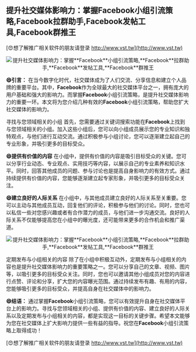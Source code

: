 ## **提升社交媒体影响力：掌握**Facebook**小组引流策略,**Facebook**拉群助手,**Facebook**发帖工具,**Facebook**群推王**

[😍想了解推广相关软件的朋友请登录 http://www.vst.tw](http://www.vst.tw)

 <center><img src="https://vst.tw/MP4/tuiguang/png/2.png" alt="提升社交媒体影响力：掌握**Facebook**小组引流策略,**Facebook**拉群助手,**Facebook**发帖工具,**Facebook**群推王"></center>

**😄引言：**
在当今数字化时代，社交媒体成为了人们交流、分享信息和建立个人品牌的重要平台。其中，**Facebook**作为全球最大的社交媒体平台之一，拥有庞大的用户基础和强大的影响力。而掌握**Facebook**小组引流策略，是提升社交媒体影响力的重要一环。本文将为您介绍几种有效的**Facebook**小组引流策略，帮助您扩大社交媒体的影响力。

寻找与您领域相关的小组
首先，您需要通过关键词搜索功能在**Facebook**上找到与您领域相关的小组。加入这些小组后，您可以向小组成员展示您的专业知识和独特观点，与他们进行互动交流。通过积极参与小组讨论，您可以逐渐建立起自己的专业形象，并吸引更多的目标受众。

**😄提供有价值的内容**
在小组中，提供有价值的内容是吸引目标受众的关键。您可以分享行业动态、专业观点、实用技巧等内容，以展示自己的专业素养和知识水平。同时，回答其他成员的问题、参与讨论也是提高自身影响力的有效方式。通过持续提供有价值的内容，您能够逐渐建立起专家形象，并吸引更多的目标受众关注。

**😄建立良好的人际关系**
在小组中，与其他成员建立良好的人际关系至关重要。您可以主动与其他成员互动，回复他们的评论，积极参与他们的讨论。同时，您也可以私信一些对您感兴趣或者有合作潜力的成员，与他们进一步沟通交流。良好的人际关系不仅能够提高您在小组中的曝光度，还可能带来更多的合作机会和推广渠道。

 <center><img src="https://vst.tw/MP4/tuiguang/png/7.png" alt="提升社交媒体影响力：掌握**Facebook**小组引流策略,**Facebook**拉群助手,**Facebook**发帖工具,**Facebook**群推王"></center>

定期发布与小组相关的内容
除了在小组中积极互动外，定期发布与小组相关的内容也是提升社交媒体影响力的重要策略之一。您可以分享自己的文章、视频、图片等，以吸引更多的目标受众关注。同时，您也可以邀请其他小组成员对您的内容进行点赞、评论和分享，扩大您的内容曝光范围。通过持续发布有趣、有用的内容，您能够吸引更多的目标受众，并提高自身在社交媒体中的影响力。

**😄结语：**
通过掌握**Facebook**小组引流策略，您可以有效提升自身在社交媒体平台上的影响力。寻找与您领域相关的小组、提供有价值的内容、建立良好的人际关系以及定期发布与小组相关的内容，都是实现这一目标的关键步骤。希望本文能够为您在社交媒体上扩大影响力提供一些有益的指导。祝您在**Facebook**小组引流策略上取得成功！

[😍想了解推广相关软件的朋友请登录 http://www.vst.tw](http://www.vst.tw)




